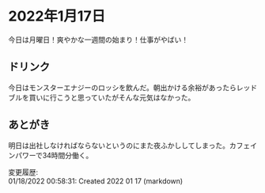 # 2022年1月17日

今日は月曜日！爽やかな一週間の始まり！仕事がやばい！

## ドリンク

今日はモンスターエナジーのロッシを飲んだ。朝出かける余裕があったらレッドブルを買いに行こうと思っていたがそんな元気はなかった。

## あとがき

明日は出社しなければならないというのにまた夜ふかししてしまった。カフェインパワーで34時間分働く。

変更履歴:  
01/18/2022 00:58:31: Created 2022 01 17 (markdown)  
